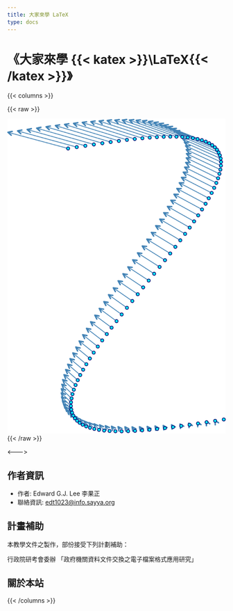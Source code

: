 ```yaml
---
title: 大家來學 LaTeX
type: docs
---
```


# 《大家來學 {{< katex >}}\LaTeX{{< /katex >}}》

{{< columns >}}

{{< raw >}}
<div align="center">
  <img src="./logo.png" alt="大家來學 LaTeX">
</div>
{{< /raw >}}

<--->

## 作者資訊

- 作者: Edward G.J. Lee 李果正
- 聯絡資訊: edt1023@info.sayya.org

## 計畫補助

本教學文件之製作，部份接受下列計劃補助：

行政院研考會委辦 「政府機關資料文件交換之電子檔案格式應用研究」

## 關於本站

{{< /columns >}}

